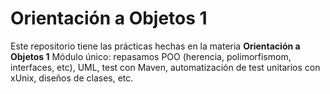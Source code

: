# Orientación a Objetos 1

Este repositorio tiene las prácticas hechas en la materia **Orientación a Objetos 1**
Módulo único: repasamos POO (herencia, polimorfismom, interfaces, etc), UML, test con Maven, automatización de test unitarios con xUnix, diseños de clases, etc.
